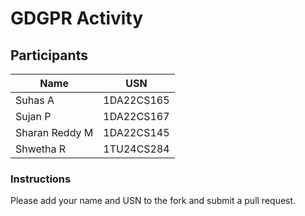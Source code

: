 # GDGPR Activity

## Participants

| Name   | USN        |
|--------|------------|
| Suhas A| 1DA22CS165 |
| Sujan P| 1DA22CS167 |
| Sharan Reddy M| 1DA22CS145|
|Shwetha R| 1TU24CS284 |
### Instructions
Please add your name and USN to the fork and submit a pull request.

